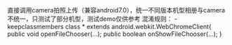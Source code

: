 直接调用camera拍照上传（兼容android7.0），统一不同版本机型相册与camera不统一，只测试了部分机型，测试demo仅供参考
混淆规则：
-keepclassmembers class * extends android.webkit.WebChromeClient{
       public void openFileChooser(...);
       public boolean onShowFileChooser(...);
}
